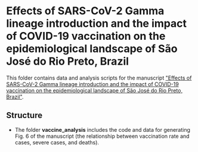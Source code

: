 # Effects of SARS-CoV-2 Gamma lineage introduction and the impact of COVID-19 vaccination on the epidemiological landscape of São José do Rio Preto, Brazil

This folder contains data and analysis scripts for the manuscript ["Effects of SARS-CoV-2 Gamma lineage introduction and the impact of COVID-19 vaccination on the epidemiological landscape of São José do Rio Preto, Brazil"](https://www.medrxiv.org/content/10.1101/2021.07.28.21261228v1.full).


## Structure

- The folder **vaccine_analysis** includes the code and data for generating Fig. 6 of the manuscript (the relationship between vaccination rate and cases, severe cases, and deaths).